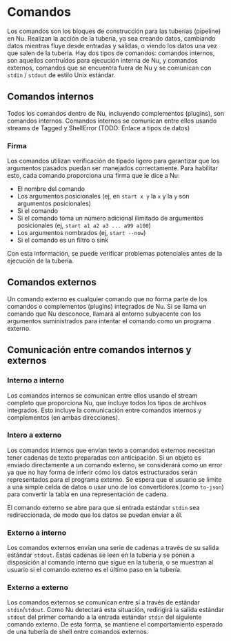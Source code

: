# Comandos

Los comandos son los bloques de construcción para las tuberías (pipeline) en Nu. Realizan la acción de la tubería, ya sea creando datos, cambiando datos mientras fluye desde entradas y salidas, o viendo los datos una vez que salen de la tubería. Hay dos tipos de comandos: comandos internos, son aquellos contruídos para ejecución interna de Nu, y comandos externos, comandos que se encuentra fuera de Nu y se comunican con `stdin` / `stdout` de estilo Unix estándar.

## Comandos internos

Todos los comandos dentro de Nu, incluyendo complementos (plugins), son comandos internos. Comandos internos se comunican entre ellos usando streams de Tagged<Value> y ShellError (TODO: Enlace a tipos de datos)

### Firma

Los comandos utilizan verificación de tipado ligero para garantizar que los argumentos pasados puedan ser manejados correctamente. Para habilitar esto, cada comando proporciona una firma que le dice a Nu:

* El nombre del comando
* Los argumentos posicionales (ej, en `start x y` la `x` y la `y` son argumentos posicionales)
* Si el comando 
* Si el comando toma un número adicional ilimitado de argumentos posicionales (ej, `start a1 a2 a3 ... a99 a100`)
* Los argumentos nombrados (ej, `start --now`)
* Si el comando es un filtro o sink

Con esta información, se puede verificar problemas potenciales antes de la ejecución de la tubería.

## Comandos externos

Un comando externo es cualquier comando que no forma parte de los comandos o complementos (plugins) integrados de Nu. Si se llama un comando que Nu desconoce, llamará al entorno subyacente con los argumentos suministrados para intentar el comando como un programa externo.

## Comunicación entre comandos internos y externos

### Interno a interno

Los comandos internos se comunican entre ellos usando el stream completo que proporciona Nu, que incluye todos los tipos de archivos integrados. Esto incluye la comunicación entre comandos internos y complementos (en ambas direcciones).

### Intero a externo

Los comandos internos que envían texto a comandos externos necesitan tener cadenas de texto preparadas con anticipación. Si un objeto es enviado directamente a un comando externo, se considerará como un error ya que no hay forma de inferir cómo los datos estructurados serán representados para el programa externo. Se espera que el usuario se limite a una simple celda de datos o usar uno de los convertidores (como `to-json`) para convertir la tabla en una representación de cadena.

El comando externo se abre para que si entrada estándar `stdin` sea redireccionada, de modo que los datos se puedan enviar a él.

### Externo a interno

Los comandos externos envían una serie de cadenas a través de su salida estándar `stdout`. Estas cadenas se leen en la tubería y se ponen a disposición al comando interno que sigue en la tubería, o se muestran al usuario si el comando externo es el último paso en la tubería.

### Externo a externo

Los comandos externos se comunican entre sí a través de estándar `stdin`/`stdout`. Como Nu detectará esta situación, redirigirá la salida estándar `stdout` del primer comando a la entrada estándar `stdin` del siguiente comando externo. De esta forma, se mantiene el comportamiento esperado de una tubería de shell entre comandos externos.

